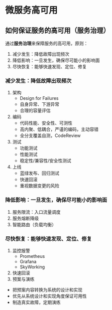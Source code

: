 # 微服务高可用



## 如何保证服务的高可用（服务治理）

通过**服务治理**来保障服务的高可用，原则：
1. 减少发生：降低故障出现频次
2. 降低影响：一旦发生，确保尽可能小的影响面
3. 尽快恢复：能够快速发现、定位、修复

### 减少发生：降低故障出现频次

1. 架构
    - Design for Failures
    - 自身异常、下游异常
    - 合理的容量评估
2. 编码
    - 代码性能、安全性、可测性
    - 高内聚、低耦合，严谨的编码，主动容错
    - 全分支覆盖自测，CodeReview
3. 测试
    - 功能测试
    - 性能测试
    - 稳定性/兼容性/安全性测试
4. 上线
    - 蓝绿发布、回归测试
    - 快速回滚
    - 重视数据变更的风险

### 降低影响：一旦发生，确保尽可能小的影响面

1. 服务限流：入口流量调度
2. 服务熔断降级
3. 智能路由（负载均衡）

### 尽快恢复：能够快速发现、定位、修复

1. 监控报警
   - Prometheus
   - Grafana
   - SkyWorking
2. 快速回滚
3. 预案与演练
  - 把预案内容转换为系统的设计和实现
  - 优先从系统设计和实现角度保证可用性
  - 制造真实故障，定期演练


